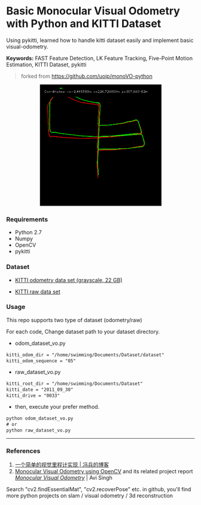# Basic Monocular Visual Odometry with Python and KITTI Dataset

Using pykitti, learned how to handle kitti dataset easily and implement basic visual-odometry.

**Keywords:** FAST Feature Detection, LK Feature Tracking, Five-Point Motion Estimation, KITTI Dataset, pykitti

> forked from https://github.com/uoip/monoVO-python


<p align="center">
    <img src="./img/odom_05.png" width="325" />
</p>

### Requirements
* Python 2.7
* Numpy
* OpenCV
* pykitti

### Dataset
* [KITTI odometry data set (grayscale, 22 GB)](http://www.cvlibs.net/datasets/kitti/eval_odometry.php)

* [KITTI raw data set](http://www.cvlibs.net/datasets/kitti/raw_data.php)

### Usage

This repo supports two type of dataset (odometry/raw)

For each code, Change dataset path to your dataset directory. 

- odom_dataset_vo.py
```
kitti_odom_dir = "/home/swimming/Documents/Dataset/dataset"
kitti_odom_sequence = "05"
```

- raw_dataset_vo.py
```
kitti_root_dir = "/home/swimming/Documents/Dataset"
kitti_date = "2011_09_30"
kitti_drive = "0033"
```

* then, execute your prefer method.
```
python odom_dataset_vo.py
# or
python raw_dataset_vo.py
```

---
### References
1. [一个简单的视觉里程计实现 | 冯兵的博客](http://fengbing.net/2015/07/26/%E4%B8%80%E4%B8%AA%E7%AE%80%E5%8D%95%E7%9A%84%E8%A7%86%E8%A7%89%E9%87%8C%E7%A8%8B%E8%AE%A1%E5%AE%9E%E7%8E%B01/ )<br>
2. [Monocular Visual Odometry using OpenCV](http://avisingh599.github.io/vision/monocular-vo/) and its related project report [_Monocular Visual Odometry_](http://avisingh599.github.io/assets/ugp2-report.pdf) | Avi Singh
 
Search "cv2.findEssentialMat", "cv2.recoverPose" etc. in github, you'll find more python projects on slam / visual odometry / 3d reconstruction
